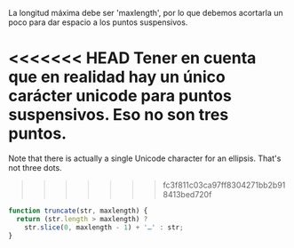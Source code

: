 La longitud máxima debe ser 'maxlength', por lo que debemos acortarla un poco para dar espacio a los puntos suspensivos.

<<<<<<< HEAD
Tener en cuenta que en realidad hay un único carácter unicode para puntos suspensivos. Eso no son tres puntos.
=======
Note that there is actually a single Unicode character for an ellipsis. That's not three dots.
>>>>>>> fc3f811c03ca97ff8304271bb2b918413bed720f

```js run demo
function truncate(str, maxlength) {
  return (str.length > maxlength) ?
    str.slice(0, maxlength - 1) + '…' : str;
}
```
